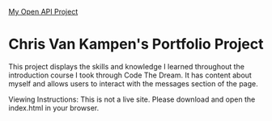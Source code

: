 [My Open API Project](https://github.com/vankampenc/Christopher-Van-Kampen-CTD-API-Project)


# Chris Van Kampen's Portfolio Project

This project displays the skills and knowledge I learned throughout the introduction course I took through Code The Dream. It has content about myself and allows users to interact with the messages section of the page.

Viewing Instructions: This is not a live site. Please download and open the index.html in your browser.